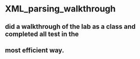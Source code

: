 # XML_parsing_walkthrough

## did a walkthrough of the lab as a class and completed all test in the
## most efficient way.
